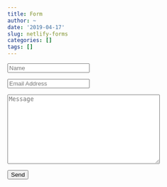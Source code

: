 ```yaml
---
title: Form
author: ~
date: '2019-04-17'
slug: netlify-forms
categories: []
tags: []
---
```


<form name="contact" method="POST" data-netlify="true" data-netlify-recaptcha="true" netlify-honeypot="bot-field">
  <p>
    <label><input type="text" name="name" placeholder="Name"/></label>   
  </p>
  <p>
    <label><input type="email" name="email" placeholder="Email Address" /></label>
  </p>
  <p>
    <label><textarea name="message" cols = "40" rows = "10" placeholder="Message"></textarea></label>
  </p>
  <p>
    <button type="submit">Send</button>
  </p>
  <p>
    <label style="visibility:hidden"><input name="bot-field" /></label>
  </p>
</form>
